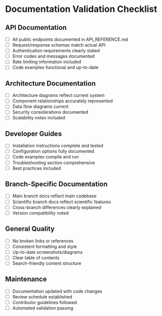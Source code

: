 # Documentation Validation Checklist

## API Documentation
- [ ] All public endpoints documented in API_REFERENCE.md
- [ ] Request/response schemas match actual API
- [ ] Authentication requirements clearly stated
- [ ] Error codes and messages documented
- [ ] Rate limiting information included
- [ ] Code examples functional and up-to-date

## Architecture Documentation
- [ ] Architecture diagrams reflect current system
- [ ] Component relationships accurately represented
- [ ] Data flow diagrams current
- [ ] Security considerations documented
- [ ] Scalability notes included

## Developer Guides
- [ ] Installation instructions complete and tested
- [ ] Configuration options fully documented
- [ ] Code examples compile and run
- [ ] Troubleshooting section comprehensive
- [ ] Best practices included

## Branch-Specific Documentation
- [ ] Main branch docs reflect main codebase
- [ ] Scientific branch docs reflect scientific features
- [ ] Cross-branch differences clearly explained
- [ ] Version compatibility noted

## General Quality
- [ ] No broken links or references
- [ ] Consistent formatting and style
- [ ] Up-to-date screenshots/diagrams
- [ ] Clear table of contents
- [ ] Search-friendly content structure

## Maintenance
- [ ] Documentation updated with code changes
- [ ] Review schedule established
- [ ] Contributor guidelines followed
- [ ] Automated validation passing
